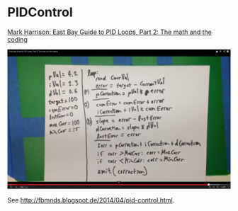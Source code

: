 PIDControl
==========

[Mark Harrison: East Bay Guide to PID Loops, Part 2: The math and the coding](https://www.youtube.com/watch?feature=player_embedded&v=sDd4VOpOnnA)

![PID Control Algorithm](https://github.com/fbmnds/PIDControl/blob/master/PID.png)

See http://fbmnds.blogspot.de/2014/04/pid-control.html.